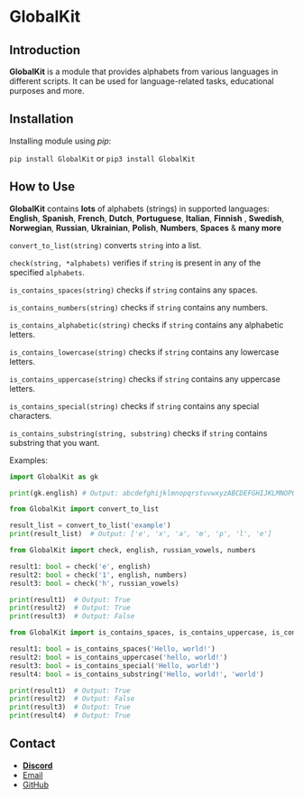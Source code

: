 
# GlobalKit

## Introduction
**GlobalKit** is a module that provides alphabets from various languages in different scripts.
It can be used for language-related tasks, educational purposes and more.

## Installation
Installing module using *pip*:

`pip install GlobalKit` or `pip3 install GlobalKit`
    
## How to Use
**GlobalKit** contains **lots** of alphabets (strings) in supported languages:
**English**, **Spanish**, **French**, **Dutch**, **Portuguese**, **Italian**, **Finnish** , **Swedish**,
**Norwegian**, **Russian**, **Ukrainian**, **Polish**, **Numbers**, **Spaces** & **many more**

`convert_to_list(string)` converts `string` into a list.

`check(string, *alphabets)` verifies if `string` is present in any of the specified `alphabets`.

`is_contains_spaces(string)` checks if `string` contains any spaces.

`is_contains_numbers(string)` checks if `string` contains any numbers.

`is_contains_alphabetic(string)` checks if `string` contains any alphabetic letters.

`is_contains_lowercase(string)` checks if `string` contains any lowercase letters.

`is_contains_uppercase(string)` checks if `string` contains any uppercase letters.

`is_contains_special(string)` checks if `string` contains any special characters.

`is_contains_substring(string, substring)` checks if `string` contains substring that you want.

Examples:

```python
import GlobalKit as gk

print(gk.english) # Output: abcdefghijklmnopqrstuvwxyzABCDEFGHIJKLMNOPQRSTUVWXYZ
```

```python
from GlobalKit import convert_to_list

result_list = convert_to_list('example')
print(result_list)  # Output: ['e', 'x', 'a', 'm', 'p', 'l', 'e']
```

```python
from GlobalKit import check, english, russian_vowels, numbers

result1: bool = check('e', english)
result2: bool = check('1', english, numbers)
result3: bool = check('h', russian_vowels)

print(result1)  # Output: True
print(result2)  # Output: True
print(result3)  # Output: False
```

```python
from GlobalKit import is_contains_spaces, is_contains_uppercase, is_contains_special, is_contains_substring

result1: bool = is_contains_spaces('Hello, world!')
result2: bool = is_contains_uppercase('hello, world!')
result3: bool = is_contains_special('Hello, world!')
result4: bool = is_contains_substring('Hello, world!', 'world')

print(result1)  # Output: True
print(result2)  # Output: False
print(result3)  # Output: True
print(result4)  # Output: True
```

## Contact
- [**Discord**](https://discord.com/users/873920068571000833)
- [Email](mailto:karpenkoartem2846@gmail.com)
- [GitHub](https://github.com/CrazyFlyKite)
